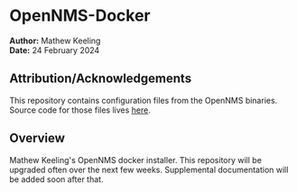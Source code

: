 # OpenNMS-Docker

**Author:** Mathew Keeling \
**Date:** 24 February 2024

## Attribution/Acknowledgements

This repository contains configuration files from the OpenNMS binaries. Source code for those files lives [here](https://github.com/OpenNMS/opennms).

## Overview

Mathew Keeling's OpenNMS docker installer. This repository will be upgraded often over the next few weeks. Supplemental documentation will be added soon after that.

